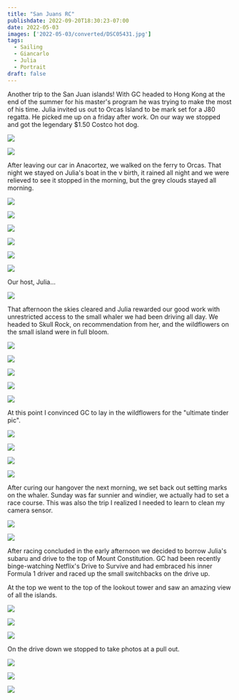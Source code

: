 ```yaml
---
title: "San Juans RC"
publishdate: 2022-09-20T18:30:23-07:00
date: 2022-05-03
images: ['2022-05-03/converted/DSC05431.jpg']
tags:
  - Sailing
  - Giancarlo
  - Julia
  - Portrait
draft: false
---
```


Another trip to the San Juan islands!  With GC headed to Hong Kong at the end of the summer for his master's program he was trying to make the most of his time.  Julia invited us out to Orcas Island to be mark set for a J80 regatta.  He picked me up on a friday after work.  On our way we stopped and got the legendary $1.50 Costco hot dog.

![](2022-05-03/converted/DSC05388.jpg)

![](2022-05-03/converted/DSC05391.jpg)

After leaving our car in Anacortez, we walked on the ferry to Orcas.  That night we stayed on Julia's boat in the v birth, it rained all night and we were relieved to see it stopped in the morning, but the grey clouds stayed all morning.

![](2022-05-03/converted/DSC05427.jpg)

![](2022-05-03/converted/DSC05431.jpg)

![](2022-05-03/converted/DSC05442.jpg)

![](2022-05-03/converted/DSC05446.jpg)

![](2022-05-03/converted/DSC05452.jpg)

![](2022-05-03/converted/DSC05454.jpg)

Our host, Julia...

![](2022-05-03/converted/DSC05457.jpg)

That afternoon the skies cleared and Julia rewarded our good work with unrestricted access to the small whaler we had been driving all day.  We headed to Skull Rock, on recommendation from her, and the wildflowers on the small island were in full bloom.

![](2022-05-03/converted/DSC05467.jpg)

![](2022-05-03/converted/DSC05473.jpg)

![](2022-05-03/converted/DSC05475.jpg)

![](2022-05-03/converted/DSC05479.jpg)

![](2022-05-03/converted/DSC05480.jpg)

At this point I convinced GC to lay in the wildflowers for the "ultimate tinder pic".

![](2022-05-03/converted/DSC05496.jpg)

![](2022-05-03/converted/DSC05497.jpg)

![](2022-05-03/converted/DSC05515.jpg)

![](2022-05-03/converted/DSC05660.jpg)

After curing our hangover the next morning, we set back out setting marks on the whaler.  Sunday was far sunnier and windier, we actually had to set a race course.  This was also the trip I realized I needed to learn to clean my camera sensor.

![](2022-05-03/converted/DSC05681.jpg)

![](2022-05-03/converted/DSC05687.jpg)

After racing concluded in the early afternoon we decided to borrow Julia's subaru and drive to the top of Mount Constitution.  GC had been recently binge-watching Netflix's Drive to Survive and had embraced his inner Formula 1 driver and raced up the small switchbacks on the drive up.

At the top we went to the top of the lookout tower and saw an amazing view of all the islands.

![](2022-05-03/converted/DSC05699.jpg)

![](2022-05-03/converted/DSC05700.jpg)

![](2022-05-03/converted/DSC05708.jpg)

On the drive down we stopped to take photos at a pull out.

![](2022-05-03/converted/DSC05718.jpg)

![](2022-05-03/converted/DSC05720.jpg)

![](2022-05-03/converted/DSC05737.jpg)